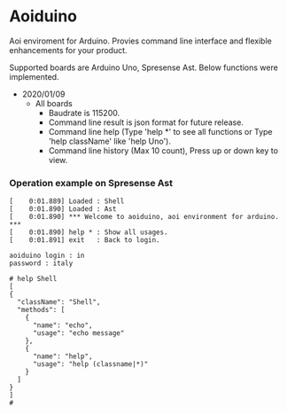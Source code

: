 # Aoiduino
Aoi enviroment for Arduino. Provies command line interface and flexible enhancements for your product.

Supported boards are Arduino Uno, Spresense Ast. Below functions were implemented.

- 2020/01/09
  - All boards
    - Baudrate is 115200.
    - Command line result is json format for future release.
    - Command line help (Type 'help *' to see all functions or Type 'help className' like 'help Uno').
    - Command line history (Max 10 count), Press up or down key to view.

### Operation example on Spresense Ast
```
[    0:01.889] Loaded : Shell
[    0:01.890] Loaded : Ast
[    0:01.890] *** Welcome to aoiduino, aoi environment for arduino. ***
[    0:01.890] help * : Show all usages.
[    0:01.891] exit   : Back to login.

aoiduino login : in
password : italy

# help Shell
[
{
  "className": "Shell",
  "methods": [
    {
      "name": "echo",
      "usage": "echo message"
    },
    {
      "name": "help",
      "usage": "help (classname|*)"
    }
  ]
}
]
# 
```
